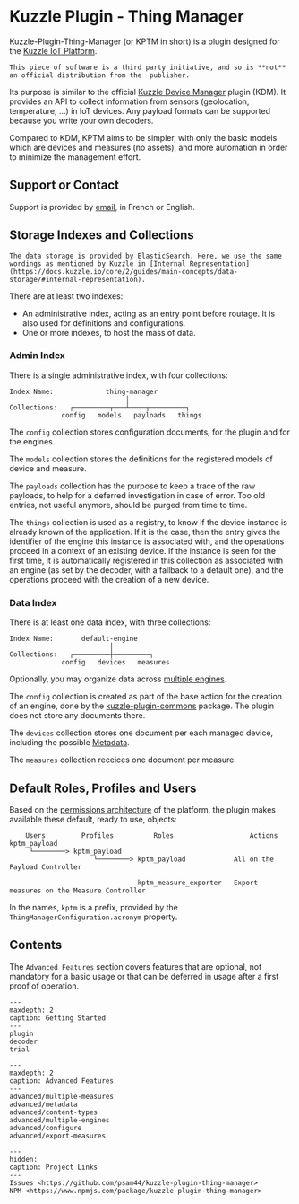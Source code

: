 <!--
 .. kuzzle-plugin-thing-manager documentation master file, created by
   sphinx-quickstart on Thu Mar 21 19:38:08 2024.
   You can adapt this file completely to your liking, but it should at least
   contain the root `toctree` directive.
 -->

# Kuzzle Plugin - Thing Manager

Kuzzle-Plugin-Thing-Manager (or KPTM in short) is a plugin designed for the [Kuzzle IoT Platform](https://kuzzle.io).

```{important}
This piece of software is a third party initiative, and so is **not** an official distribution from the  publisher.
```

Its purpose is similar to the official [Kuzzle Device Manager](https://docs.kuzzle.io/official-plugins/device-manager/2) plugin (KDM). It provides an API to collect information from sensors (geolocation, temperature, ...) in IoT devices. Any payload formats can be supported because you write your own decoders.

Compared to KDM, KPTM aims to be simpler, with only the basic models which are devices and measures (no assets), and more automation in order to minimize the management effort.

## Support or Contact

Support is provided by [email](mailto:maxcom@laposte.net), in French or English.

## Storage Indexes and Collections

```{note}
The data storage is provided by ElasticSearch. Here, we use the same wordings as mentioned by Kuzzle in [Internal Representation](https://docs.kuzzle.io/core/2/guides/main-concepts/data-storage/#internal-representation).
```
There are at least two indexes:

* An administrative index, acting as an entry point before routage. It is also used for definitions and configurations.
* One or more indexes, to host the mass of data.

### Admin Index

There is a single administrative index, with four collections:

    Index Name:             thing-manager
                                 │
    Collections:   ┌─────────┬───┴────┬─────────┐
                 config   models   payloads   things

The `config` collection stores configuration documents, for the plugin and for the engines.

The `models` collection stores the definitions for the registered models of device and measure.

The `payloads` collection has the purpose to keep a trace of the raw payloads, to help for a deferred investigation in case of error. Too old entries, not useful anymore, should be purged from time to time.

The `things` collection is used as a registry, to know if the device instance is already known of the application. If it is the case, then the entry gives the identifier of the engine this instance is associated with, and the operations proceed in a context of an existing device. If the instance is seen for the first time, it is automatically registered in this collection as associated with an engine (as set by the decoder, with a fallback to a default one), and the operations proceed with the creation of a new device.

### Data Index

There is at least one data index, with three collections:

    Index Name:       default-engine
                             │
    Collections:   ┌─────────┼─────────┐
                 config   devices   measures

Optionally, you may organize data across [multiple engines](advanced/multiple-engines.md).

The `config` collection is created as part of the base action for the creation of an engine, done by the [kuzzle-plugin-commons](https://github.com/kuzzleio/kuzzle-plugin-commons) package. The plugin does not store any documents there.

The `devices` collection stores one document per each managed device, including the possible [Metadata](advanced/metadata.md).

The `measures` collection receices one document per measure.

## Default Roles, Profiles and Users

Based on the [permissions architecture](https://docs.kuzzle.io/core/2/guides/main-concepts/permissions/) of the platform, the plugin makes available these default, ready to use, objects:

        Users         Profiles          Roles                   Actions
    kptm_payload
         └────────> kptm_payload
                         └────────> kptm_payload            All on the Payload Controller

                                    kptm_measure_exporter   Export measures on the Measure Controller

In the names, `kptm` is a prefix, provided by the `ThingManagerConfiguration.acronym` property.

## Contents

The `Advanced Features` section covers features that are optional, not mandatory for a basic usage or that can be deferred in usage after a first proof of operation.

```{toctree}
---
maxdepth: 2
caption: Getting Started
---
plugin
decoder
trial
```

```{toctree}
---
maxdepth: 2
caption: Advanced Features
---
advanced/multiple-measures
advanced/metadata
advanced/content-types
advanced/multiple-engines
advanced/configure
advanced/export-measures
```

```{toctree}
---
hidden:
caption: Project Links
---
Issues <https://github.com/psam44/kuzzle-plugin-thing-manager>
NPM <https://www.npmjs.com/package/kuzzle-plugin-thing-manager>
```
